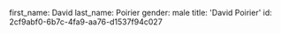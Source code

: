 first_name: David
last_name: Poirier
gender: male
title: 'David Poirier'
id: 2cf9abf0-6b7c-4fa9-aa76-d1537f94c027
